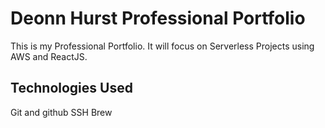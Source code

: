 # Deonn Hurst Professional Portfolio

This is my Professional Portfolio. It will focus on Serverless Projects using AWS and ReactJS.

## Technologies Used

Git and github
SSH
Brew
